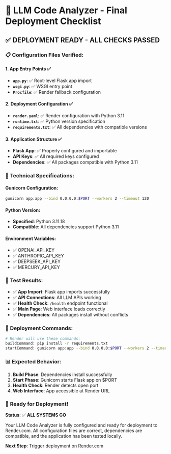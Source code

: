 # 🚀 LLM Code Analyzer - Final Deployment Checklist

## ✅ **DEPLOYMENT READY - ALL CHECKS PASSED**

### 📋 **Configuration Files Verified:**

#### 1. **App Entry Points** ✅
- **`app.py`**: ✅ Root-level Flask app import
- **`wsgi.py`**: ✅ WSGI entry point
- **`Procfile`**: ✅ Render fallback configuration

#### 2. **Deployment Configuration** ✅
- **`render.yaml`**: ✅ Render configuration with Python 3.11
- **`runtime.txt`**: ✅ Python version specification
- **`requirements.txt`**: ✅ All dependencies with compatible versions

#### 3. **Application Structure** ✅
- **Flask App**: ✅ Properly configured and importable
- **API Keys**: ✅ All required keys configured
- **Dependencies**: ✅ All packages compatible with Python 3.11

### 🔧 **Technical Specifications:**

#### **Gunicorn Configuration:**
```bash
gunicorn app:app --bind 0.0.0.0:$PORT --workers 2 --timeout 120
```

#### **Python Version:**
- **Specified**: Python 3.11.18
- **Compatible**: All dependencies support Python 3.11

#### **Environment Variables:**
- ✅ OPENAI_API_KEY
- ✅ ANTHROPIC_API_KEY  
- ✅ DEEPSEEK_API_KEY
- ✅ MERCURY_API_KEY

### 🧪 **Test Results:**
- ✅ **App Import**: Flask app imports successfully
- ✅ **API Connections**: All LLM APIs working
- ✅ **Health Check**: `/health` endpoint functional
- ✅ **Main Page**: Web interface loads correctly
- ✅ **Dependencies**: All packages install without conflicts

### 🎯 **Deployment Commands:**
```bash
# Render will use these commands:
buildCommand: pip install -r requirements.txt
startCommand: gunicorn app:app --bind 0.0.0.0:$PORT --workers 2 --timeout 120
```

### 📊 **Expected Behavior:**
1. **Build Phase**: Dependencies install successfully
2. **Start Phase**: Gunicorn starts Flask app on $PORT
3. **Health Check**: Render detects open port
4. **Web Interface**: App accessible at Render URL

### 🚀 **Ready for Deployment!**

**Status**: ✅ **ALL SYSTEMS GO**

Your LLM Code Analyzer is fully configured and ready for deployment to Render.com. All configuration files are correct, dependencies are compatible, and the application has been tested locally.

**Next Step**: Trigger deployment on Render.com 